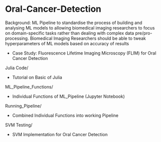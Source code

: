 # Oral-Cancer-Detection

Background: ML Pipeline to standardise the process of building and analysing ML models to allowing biomedical imaging researchers to focus on domain-specific tasks rather than dealing with complex data pre/pro-processing. Biomedical Imaging Researchers should be able to tweak hyperparameters of ML models based on accuracy of results
- Case Study: Fluorescence Lifetime Imaging Microscopy (FLIM) for Oral Cancer Detection

Julia Code/
- Tutorial on Basic of Julia

ML_Pipeline_Functions/
- Individual Functions of ML_Pipeline (Jupyter Notebook)

Running_Pipeline/
- Combined Individual Functions into working Pipeline

SVM Testing/
- SVM Implementation for Oral Cancer Detection
